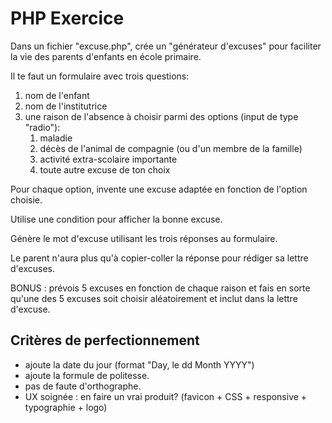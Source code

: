 # PHP Exercice

Dans un fichier "excuse.php", crée un "générateur d'excuses" pour faciliter la vie des parents  d'enfants en école primaire.

Il te faut un formulaire avec trois questions:
1. nom de l'enfant
1. nom de l'institutrice
1. une raison de l'absence à choisir parmi des options (input de type "radio"):
    1. maladie
    1. décès de l'animal de compagnie (ou d'un membre de la famille)
    1. activité extra-scolaire importante
    1. toute autre excuse de ton choix
  
Pour chaque option, invente une excuse adaptée en fonction de l'option choisie.

Utilise une condition pour afficher la bonne excuse.

Génère le mot d'excuse utilisant les trois réponses au formulaire. 

Le parent n'aura plus qu'à copier-coller la réponse pour rédiger sa lettre d'excuses.

BONUS : prévois 5 excuses en fonction de chaque raison et fais en sorte qu'une des 5 excuses soit choisir aléatoirement et inclut dans la lettre d'excuse.

## Critères de perfectionnement
- ajoute la date du jour (format "Day, le dd Month YYYY")
- ajoute la formule de politesse.
- pas de faute d'orthographe.
- UX soignée : en faire un vrai produit? (favicon + CSS + responsive + typographie + logo)
